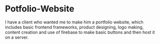 # Potfolio-Website
I have a client who wanted me to make him a portfolio website, which includes basic frontend frameworks, product designing, logo making, content creation and use of firebase to make basic buttons and then host it on a server. 
